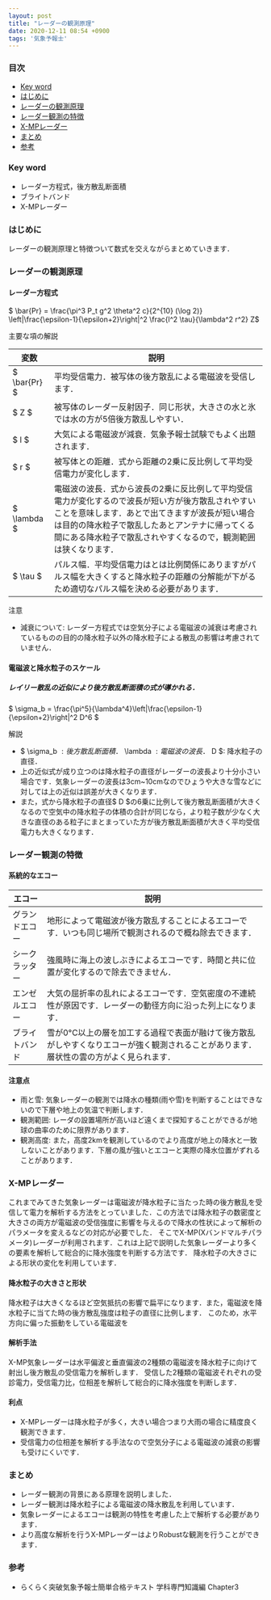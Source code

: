 ```yaml
---
layout: post
title: "レーダーの観測原理"
date: 2020-12-11 08:54 +0900
tags: '気象予報士'
---
```


### 目次
- [Key word](#key-word)
- [はじめに](#はじめに)
- [レーダーの観測原理](#レーダーの観測原理)
- [レーダー観測の特徴](#レーダー観測の特徴)
- [X-MPレーダー](#X-MPレーダー)
- [まとめ](#まとめ)
- [参考](#参考)

### Key word
- レーダー方程式，後方散乱断面積
- ブライトバンド
- X-MPレーダー

### はじめに
レーダーの観測原理と特徴ついて数式を交えながらまとめていきます．

### レーダーの観測原理
#### レーダー方程式
$ \bar{Pr} = \frac{\pi^3 P_t g^2 \theta^2 c}{2^{10} (\log 2)} \left|\frac{\epsilon-1}{\epsilon+2}\right|^2 \frac{l^2 \tau}{\lambda^2 r^2} Z$

主要な項の解説

|変数|説明|
|---|---|
|$ \bar{Pr} $| 平均受信電力．被写体の後方散乱による電磁波を受信します．|
|$ Z $| 被写体のレーダー反射因子．同じ形状，大きさの水と氷では水の方が5倍後方散乱しやすい．|
|$ l $| 大気による電磁波が減衰．気象予報士試験でもよく出題されます．|
|$ r $| 被写体との距離．式から距離の2乗に反比例して平均受信電力が変化します．|
|$ \lambda $| 電磁波の波長．式から波長の2乗に反比例して平均受信電力が変化するので波長が短い方が後方散乱されやすいことを意味します．あとで出てきますが波長が短い場合は目的の降水粒子で散乱したあとアンテナに帰ってくる間にある降水粒子で散乱されやすくなるので，観測範囲は狭くなります．|
|$ \tau $|パルス幅．平均受信電力はとは比例関係にありますがパルス幅を大きくすると降水粒子の距離の分解能が下がるため適切なパルス幅を決める必要があります．|

注意
- 減衰について: レーダー方程式では空気分子による電磁波の減衰は考慮されているものの目的の降水粒子以外の降水粒子による散乱の影響は考慮されていません．

#### 電磁波と降水粒子のスケール
##### レイリー散乱の近似により後方散乱断面積の式が導かれる．
$ \sigma_b = \frac{\pi^5}{\lambda^4}\left|\frac{\epsilon-1}{\epsilon+2}\right|^2 D^6 $

解説
- $ \sigma_b $: 後方散乱断面積．$ \lambda $: 電磁波の波長．$ D $: 降水粒子の直径．
- 上の近似式が成り立つのは降水粒子の直径がレーダーの波長より十分小さい場合です．気象レーダーの波長は3cm~10cmなのでひょうや大きな雪などに対しては上の近似は誤差が大きくなります．
- また，式から降水粒子の直径$ D $の6乗に比例して後方散乱断面積が大きくなるので空気中の降水粒子の体積の合計が同じなら，より粒子数が少なく大きな直径のある粒子にまとまっていた方が後方散乱断面積が大きく平均受信電力も大きくなります．

### レーダー観測の特徴
#### 系統的なエコー

|エコー|説明|
|---|---|
|グランドエコー|地形によって電磁波が後方散乱することによるエコーです．いつも同じ場所で観測されるので概ね除去できます．|
|シークラッター|強風時に海上の波しぶきによるエコーです．時間と共に位置が変化するので除去できません．|
|エンゼルエコー|大気の屈折率の乱れによるエコーです．空気密度の不連続性が原因です．レーダーの動径方向に沿った列上になります．|
|ブライトバンド|雪が0°C以上の層を加工する過程で表面が融けて後方散乱がしやすくなりエコーが強く観測されることがあります．層状性の雲の方がよく見られます．|

#### 注意点
- 雨と雪: 気象レーダーの観測では降水の種類(雨や雪)を判断することはできないので下層や地上の気温で判断します．
- 観測範囲: レーダの設置場所が高いほど遠くまで探知することができるが地球の曲率のために限界があります．
- 観測高度: また，高度2kmを観測しているのでより高度が地上の降水と一致しないことがあります．下層の風が強いとエコーと実際の降水位置がずれることがあります．

### X-MPレーダー
これまでみてきた気象レーダーは電磁波が降水粒子に当たった時の後方散乱を受信して電力を解析する方法をとっていました．この方法では降水粒子の数密度と大きさの両方が電磁波の受信強度に影響を与えるので降水の性状によって解析のパラメータを変えるなどの対応が必要でした．
そこでX-MP(Xバンドマルチパラメータ)レーダーが利用されます．これは上記で説明した気象レーダーより多くの要素を解析して総合的に降水強度を判断する方法です．
降水粒子の大きさによる形状の変化を利用しています．

#### 降水粒子の大きさと形状
降水粒子は大きくなるほど空気抵抗の影響で扁平になります．また，電磁波を降水粒子に当てた時の後方散乱強度は粒子の直径に比例します．
このため，水平方向に偏った振動をしている電磁波を

#### 解析手法
X-MP気象レーダーは水平偏波と垂直偏波の2種類の電磁波を降水粒子に向けて射出し後方散乱の受信電力を解析します．
受信した2種類の電磁波それぞれの受診電力，受信電力比，位相差を解析して総合的に降水強度を判断します．

#### 利点
- X-MPレーダーは降水粒子が多く，大きい場合つまり大雨の場合に精度良く観測できます．
- 受信電力の位相差を解析する手法なので空気分子による電磁波の減衰の影響も受けにくいです．

### まとめ
- レーダー観測の背景にある原理を説明しました．
- レーダー観測は降水粒子による電磁波の降水散乱を利用しています．
- 気象レーダーによるエコーは観測の特性を考慮した上で解析する必要があります．
- より高度な解析を行うX-MPレーダーはよりRobustな観測を行うことができます．

### 参考
- らくらく突破気象予報士簡単合格テキスト 学科専門知識編 Chapter3